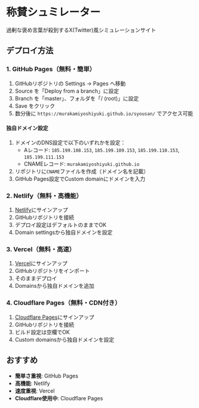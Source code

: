# 称賛シュミレーター

過剰な褒め言葉が殺到するX(Twitter)風シミュレーションサイト

## デプロイ方法

### 1. GitHub Pages（無料・簡単）

1. GitHubリポジトリの Settings → Pages へ移動
2. Source を「Deploy from a branch」に設定
3. Branch を「master」、フォルダを「/ (root)」に設定
4. Save をクリック
5. 数分後に `https://murakamiyoshiyuki.github.io/syousan/` でアクセス可能

#### 独自ドメイン設定
1. ドメインのDNS設定で以下のいずれかを設定：
   - Aレコード: `185.199.108.153`, `185.199.109.153`, `185.199.110.153`, `185.199.111.153`
   - CNAMEレコード: `murakamiyoshiyuki.github.io`
2. リポジトリに`CNAME`ファイルを作成（ドメイン名を記載）
3. GitHub Pages設定でCustom domainにドメインを入力

### 2. Netlify（無料・高機能）

1. [Netlify](https://www.netlify.com/)にサインアップ
2. GitHubリポジトリを接続
3. デプロイ設定はデフォルトのままでOK
4. Domain settingsから独自ドメインを設定

### 3. Vercel（無料・高速）

1. [Vercel](https://vercel.com/)にサインアップ
2. GitHubリポジトリをインポート
3. そのままデプロイ
4. Domainsから独自ドメインを追加

### 4. Cloudflare Pages（無料・CDN付き）

1. [Cloudflare Pages](https://pages.cloudflare.com/)にサインアップ
2. GitHubリポジトリを接続
3. ビルド設定は空欄でOK
4. Custom domainsから独自ドメインを設定

## おすすめ

- **簡単さ重視**: GitHub Pages
- **高機能**: Netlify
- **速度重視**: Vercel
- **Cloudflare使用中**: Cloudflare Pages